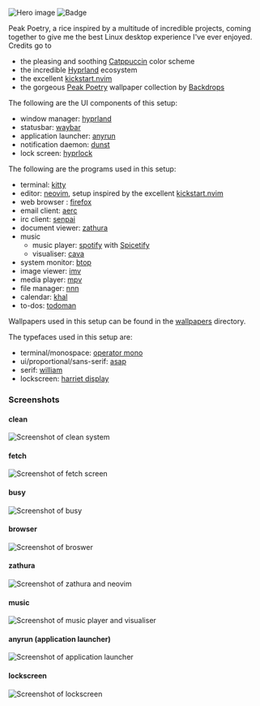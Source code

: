 ![Hero image](./images/hero.png)
![Badge](../images/inspired-by-catppuccin.svg)

Peak Poetry, a rice inspired by a multitude of incredible projects, coming together to give me the best Linux desktop experience I've ever enjoyed.  
Credits go to  
* the pleasing and soothing [Catppuccin](https://github.com/catppuccin/catppuccin) color scheme
* the incredible [Hyprland](https://hyprland.org) ecosystem
* the excellent [kickstart.nvim](https://github.com/nvim-lua/kickstart.nvim)
* the gorgeous [Peak Poetry](https://backdrops.gumroad.com/l/peakpoetry) wallpaper collection by [Backdrops](https://www.backdrops.io/)

The following are the UI components of this setup:
- window manager: [hyprland](https://hyprland.org/)
- statusbar: [waybar](https://github.com/Alexays/Waybar)
- application launcher: [anyrun](https://github.com/Kirottu/anyrun/)
- notification daemon: [dunst](https://dunst-project.org/)
- lock screen: [hyprlock](https://github.com/hyprwm/hyprlock)

The following are the programs used in this setup:
- terminal: [kitty](https://sw.kovidgoyal.net/kitty/)
- editor: [neovim](https://neovim.io/), setup inspired by the excellent [kickstart.nvim](https://github.com/nvim-lua/kickstart.nvim)
- web browser : [firefox](https://www.mozilla.org/en-US/firefox/new/)
- email client: [aerc](https://git.sr.ht/~rjarry/aerc)
- irc client: [senpai](https://git.sr.ht/~delthas/senpai/)
- document viewer: [zathura](https://pwmt.org/projects/zathura/)
- music
	- music player: [spotify](https://www.spotify.com/us/) with [Spicetify](https://spicetify.app/)
	- visualiser: [cava](https://github.com/ncmpcpp/ncmpcpp)
- system monitor: [btop](https://github.com/aristocratos/btop)
- image viewer: [imv](https://github.com/eXeC64/imv)
- media player: [mpv](https://mpv.io/)
- file manager: [nnn](https://github.com/jarun/nnn)
- calendar: [khal](https://github.com/pimutils/khal)
- to-dos: [todoman](https://github.com/pimutils/todoman)

Wallpapers used in this setup can be found in the [wallpapers](https://github.com/lokesh-krishna/dotfiles/tree/main/peak_poetry/wallpapers) directory.

The typefaces used in this setup are:
- terminal/monospace: [operator mono](https://www.typography.com/fonts/operator/overview/)
- ui/proportional/sans-serif: [asap](https://github.com/Omnibus-Type/Asap)
- serif: [william](https://www.typotheque.com/fonts/william-text)
- lockscreen: [harriet display](https://okaytype.com/typefaces/harriet)

### Screenshots

#### clean
![Screenshot of clean system](./images/clean.png)

#### fetch
![Screenshot of fetch screen](./images/fetch.png)

#### busy
![Screenshot of busy](./images/busy.png)

#### browser
![Screenshot of broswer](./images/browsers.png)

#### zathura
![Screenshot of zathura and neovim](./images/zathura.png)

#### music
![Screenshot of music player and visualiser](./images/music.png)

#### anyrun (application launcher)
![Screenshot of application launcher](./images/anyrun.png)

#### lockscreen
![Screenshot of lockscreen](./images/lockscreen.png)
